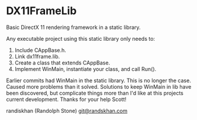 DX11FrameLib
============

Basic DirectX 11 rendering framework in a static library.

Any executable project using this static library only needs to:
1) Include CAppBase.h.
2) Link dx11frame.lib.
3) Create a class that extends CAppBase.
4) Implement WinMain, instantiate your class, and call Run().

Earlier commits had WinMain in the static library. This is no longer the case. Caused more problems than it solved. Solutions to keep WinMain in lib have been discovered, but complicate things more than I'd like at this projects current development. Thanks for your help Scott!

randiskhan (Randolph Stone) git@randskhan.com
